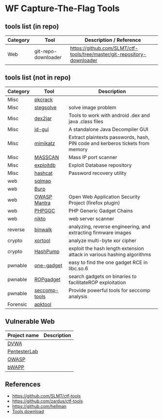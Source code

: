 # WF Capture-The-Flag Tools

## tools list (in repo)
| Category | Tool | Description / Reference |
|----------|------|-------------|
| Web | git-repo-downloader | https://github.com/SLMT/ctf-tools/tree/master/git-repository-downloader |

## tools list (not in repo)
| Category | Tool | Description |
|----------|------|-------------|
| Misc | [pkcrack]() |  |
| Misc | [stegsolve]() | solve image problem |
| Misc | [dex2jar](https://github.com/pxb1988/dex2jar) | Tools to work with android .dex and java .class files |
| Misc | [jd-gui](https://github.com/java-decompiler/jd-gui) | A standalone Java Decompiler GUI |
| Misc | [mimikatz](https://github.com/gentilkiwi/mimikatz) | Extract plaintexts passwords, hash, PIN code and kerberos tickets from memory |
| Misc | [MASSCAN](https://github.com/robertdavidgraham/masscan) | Mass IP port scanner |
| Misc | [exploitdb](https://github.com/offensive-security/exploitdb) | Exploit Database repository |
| Misc | [hashcat](https://github.com/hashcat/hashcat) | Password recovery utility |
| web | [sqlmap](https://github.com/sqlmapproject/sqlmap) |  |
| web | [Burp]() |  |
| web | [OWASP Mantra](https://www.owasp.org/index.php/Main_Page) | Open Web Application Security Project (firefox plugin) |
| web | [PHPGGC](https://github.com/ambionics/phpggc) | PHP Generic Gadget Chains |
| web | [nikto](https://github.com/sullo/nikto) | web server scanner |
| reverse | [binwalk](https://github.com/ReFirmLabs/binwalk) | analyzing, reverse engineering, and extracting firmware images |
| crypto | [xortool](https://github.com/hellman/xortool) | analyze multi-byte xor cipher |
| crypto | [HashPump](https://github.com/bwall/HashPump) | exploit the hash length extension attack in various hashing algorithms |
| pwnable | [one-gadget](https://github.com/david942j/one_gadget) | easy to find the one gadget RCE in libc.so.6 |
| pwnable | [ROPgadget](https://github.com/JonathanSalwan/ROPgadget) | search gadgets on binaries to facilitateROP exploitation |
| pwnable | [seccomp-tools](https://github.com/david942j/seccomp-tools.git) | Provide powerful tools for seccomp analysis |
| Forensic | [apktool](https://ibotpeaches.github.io/Apktool) |  |

## Vulnerable Web
| Project name | Description |
|--------------|-------------|
| [DVWA](https://github.com/ethicalhack3r/DVWA) ||
| [PentesterLab](https://pentesterlab.com/) ||
| [OWASP](https://www.owasp.org/index.php/OWASP_Testing_Guide_v4_Table_of_Contents) ||
| [bWAPP](http://www.itsecgames.com/) ||

## References
* https://github.com/SLMT/ctf-tools
* https://github.com/zardus/ctf-tools
* https://github.com/hellman
* [Tools download](https://down.52pojie.cn/Tools/)

